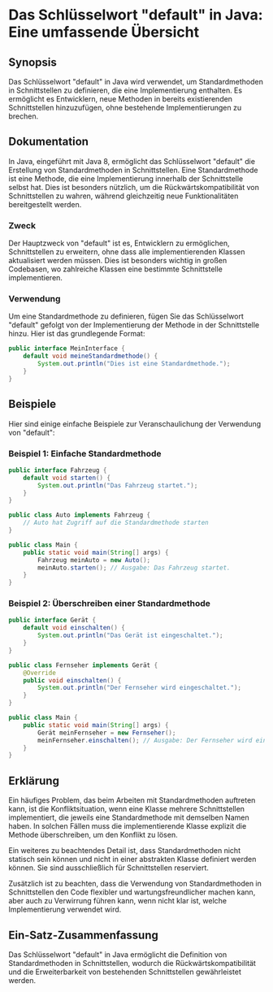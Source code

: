 <!--
Meta Description: # Das Schlüsselwort "default" in Java: Eine umfassende Übersicht ## Synopsis Das Schlüsselwort "default" in Java wird verwendet, um Standardmethoden i...
Meta Keywords: die, ist, das, default, eine
-->

# Das Schlüsselwort "default" in Java: Eine umfassende Übersicht

## Synopsis
Das Schlüsselwort "default" in Java wird verwendet, um Standardmethoden in Schnittstellen zu definieren, die eine Implementierung enthalten. Es ermöglicht es Entwicklern, neue Methoden in bereits existierenden Schnittstellen hinzuzufügen, ohne bestehende Implementierungen zu brechen.

## Dokumentation
In Java, eingeführt mit Java 8, ermöglicht das Schlüsselwort "default" die Erstellung von Standardmethoden in Schnittstellen. Eine Standardmethode ist eine Methode, die eine Implementierung innerhalb der Schnittstelle selbst hat. Dies ist besonders nützlich, um die Rückwärtskompatibilität von Schnittstellen zu wahren, während gleichzeitig neue Funktionalitäten bereitgestellt werden.

### Zweck
Der Hauptzweck von "default" ist es, Entwicklern zu ermöglichen, Schnittstellen zu erweitern, ohne dass alle implementierenden Klassen aktualisiert werden müssen. Dies ist besonders wichtig in großen Codebasen, wo zahlreiche Klassen eine bestimmte Schnittstelle implementieren.

### Verwendung
Um eine Standardmethode zu definieren, fügen Sie das Schlüsselwort "default" gefolgt von der Implementierung der Methode in der Schnittstelle hinzu. Hier ist das grundlegende Format:

```java
public interface MeinInterface {
    default void meineStandardmethode() {
        System.out.println("Dies ist eine Standardmethode.");
    }
}
```

## Beispiele
Hier sind einige einfache Beispiele zur Veranschaulichung der Verwendung von "default":

### Beispiel 1: Einfache Standardmethode
```java
public interface Fahrzeug {
    default void starten() {
        System.out.println("Das Fahrzeug startet.");
    }
}

public class Auto implements Fahrzeug {
    // Auto hat Zugriff auf die Standardmethode starten
}

public class Main {
    public static void main(String[] args) {
        Fahrzeug meinAuto = new Auto();
        meinAuto.starten(); // Ausgabe: Das Fahrzeug startet.
    }
}
```

### Beispiel 2: Überschreiben einer Standardmethode
```java
public interface Gerät {
    default void einschalten() {
        System.out.println("Das Gerät ist eingeschaltet.");
    }
}

public class Fernseher implements Gerät {
    @Override
    public void einschalten() {
        System.out.println("Der Fernseher wird eingeschaltet.");
    }
}

public class Main {
    public static void main(String[] args) {
        Gerät meinFernseher = new Fernseher();
        meinFernseher.einschalten(); // Ausgabe: Der Fernseher wird eingeschaltet.
    }
}
```

## Erklärung
Ein häufiges Problem, das beim Arbeiten mit Standardmethoden auftreten kann, ist die Konfliktsituation, wenn eine Klasse mehrere Schnittstellen implementiert, die jeweils eine Standardmethode mit demselben Namen haben. In solchen Fällen muss die implementierende Klasse explizit die Methode überschreiben, um den Konflikt zu lösen.

Ein weiteres zu beachtendes Detail ist, dass Standardmethoden nicht statisch sein können und nicht in einer abstrakten Klasse definiert werden können. Sie sind ausschließlich für Schnittstellen reserviert. 

Zusätzlich ist zu beachten, dass die Verwendung von Standardmethoden in Schnittstellen den Code flexibler und wartungsfreundlicher machen kann, aber auch zu Verwirrung führen kann, wenn nicht klar ist, welche Implementierung verwendet wird.

## Ein-Satz-Zusammenfassung
Das Schlüsselwort "default" in Java ermöglicht die Definition von Standardmethoden in Schnittstellen, wodurch die Rückwärtskompatibilität und die Erweiterbarkeit von bestehenden Schnittstellen gewährleistet werden.